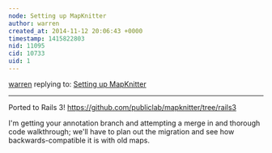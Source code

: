 ```yaml
---
node: Setting up MapKnitter
author: warren
created_at: 2014-11-12 20:06:43 +0000
timestamp: 1415822803
nid: 11095
cid: 10733
uid: 1
---
```




[warren](../profile/warren) replying to: [Setting up MapKnitter](../notes/justinmanley/09-01-2014/setting-up-mapknitter)

----
Ported to Rails 3! https://github.com/publiclab/mapknitter/tree/rails3

I'm getting your annotation branch and attempting a merge in and thorough code walkthrough; we'll have to plan out the migration and see how backwards-compatible it is with old maps.